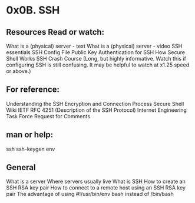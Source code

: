 # 0x0B. SSH

## Resources Read or watch:
What is a (physical) server - text
What is a (physical) server - video
SSH essentials
SSH Config File
Public Key Authentication for SSH
How Secure Shell Works
SSH Crash Course (Long, but highly informative. Watch this if configuring SSH is still confusing. It may be helpful to watch at x1.25 speed or above.)

## For reference:
Understanding the SSH Encryption and Connection Process
Secure Shell Wiki
IETF RFC 4251 (Description of the SSH Protocol)
Internet Engineering Task Force
Request for Comments

## man or help:
ssh
ssh-keygen
env

## General
What is a server
Where servers usually live
What is SSH
How to create an SSH RSA key pair
How to connect to a remote host using an SSH RSA key pair
The advantage of using #!/usr/bin/env bash instead of /bin/bash

